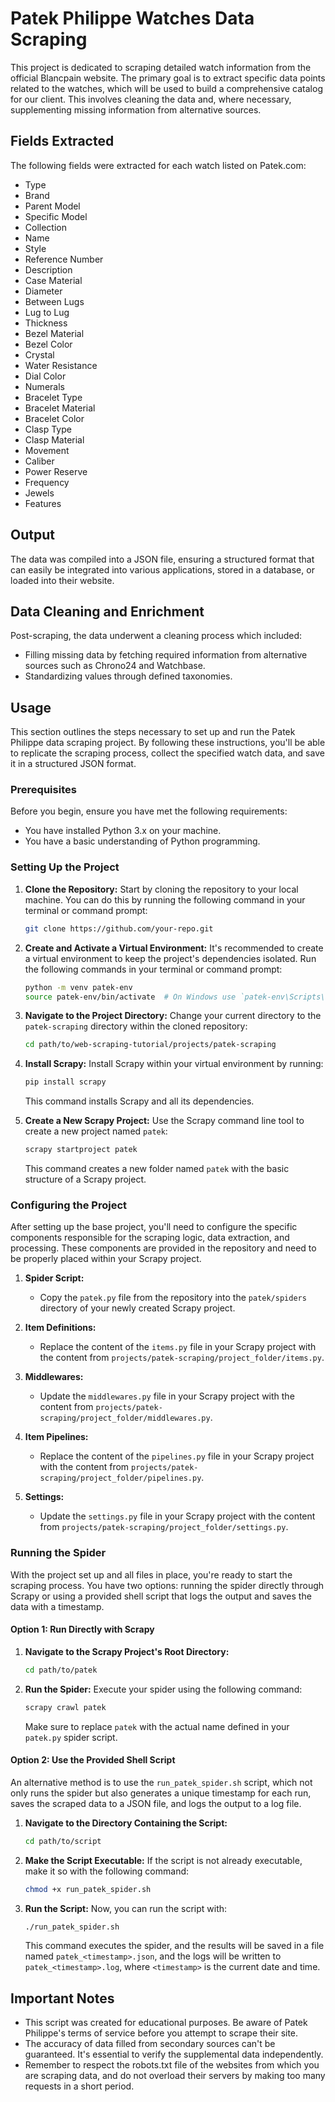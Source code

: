 # Patek Philippe Watches Data Scraping

This project is dedicated to scraping detailed watch information from the official Blancpain website. The primary goal is to extract specific data points related to the watches, which will be used to build a comprehensive catalog for our client. This involves cleaning the data and, where necessary, supplementing missing information from alternative sources.

## Fields Extracted

The following fields were extracted for each watch listed on Patek.com:

- Type
- Brand
- Parent Model
- Specific Model
- Collection
- Name
- Style
- Reference Number
- Description
- Case Material
- Diameter
- Between Lugs
- Lug to Lug
- Thickness
- Bezel Material
- Bezel Color
- Crystal
- Water Resistance
- Dial Color
- Numerals
- Bracelet Type
- Bracelet Material
- Bracelet Color
- Clasp Type
- Clasp Material
- Movement
- Caliber
- Power Reserve
- Frequency
- Jewels
- Features

## Output

The data was compiled into a JSON file, ensuring a structured format that can easily be integrated into various applications, stored in a database, or loaded into their website.

## Data Cleaning and Enrichment

Post-scraping, the data underwent a cleaning process which included:

- Filling missing data by fetching required information from alternative sources such as Chrono24 and Watchbase.
- Standardizing values through defined taxonomies.

## Usage

This section outlines the steps necessary to set up and run the Patek Philippe data scraping project. By following these instructions, you'll be able to replicate the scraping process, collect the specified watch data, and save it in a structured JSON format.

### Prerequisites

Before you begin, ensure you have met the following requirements:

- You have installed Python 3.x on your machine.
- You have a basic understanding of Python programming.

### Setting Up the Project

1. **Clone the Repository:** Start by cloning the repository to your local machine. You can do this by running the following command in your terminal or command prompt:

    ```sh
    git clone https://github.com/your-repo.git
    ```

2. **Create and Activate a Virtual Environment:** It's recommended to create a virtual environment to keep the project's dependencies isolated. Run the following commands in your terminal or command prompt:

    ```sh
    python -m venv patek-env
    source patek-env/bin/activate  # On Windows use `patek-env\Scripts\activate`
    ```

3. **Navigate to the Project Directory:** Change your current directory to the `patek-scraping` directory within the cloned repository:

    ```sh
    cd path/to/web-scraping-tutorial/projects/patek-scraping
    ```

4. **Install Scrapy:** Install Scrapy within your virtual environment by running:

    ```sh
    pip install scrapy
    ```

    This command installs Scrapy and all its dependencies.

5. **Create a New Scrapy Project:** Use the Scrapy command line tool to create a new project named `patek`:

    ```sh
    scrapy startproject patek
    ```

    This command creates a new folder named `patek` with the basic structure of a Scrapy project.

### Configuring the Project

After setting up the base project, you'll need to configure the specific components responsible for the scraping logic, data extraction, and processing. These components are provided in the repository and need to be properly placed within your Scrapy project.

1. **Spider Script:**

    - Copy the `patek.py` file from the repository into the `patek/spiders` directory of your newly created Scrapy project.

2. **Item Definitions:**

    - Replace the content of the `items.py` file in your Scrapy project with the content from `projects/patek-scraping/project_folder/items.py`.

3. **Middlewares:**

    - Update the `middlewares.py` file in your Scrapy project with the content from `projects/patek-scraping/project_folder/middlewares.py`.

4. **Item Pipelines:**

    - Replace the content of the `pipelines.py` file in your Scrapy project with the content from `projects/patek-scraping/project_folder/pipelines.py`.

5. **Settings:**

    - Update the `settings.py` file in your Scrapy project with the content from `projects/patek-scraping/project_folder/settings.py`.

### Running the Spider

With the project set up and all files in place, you're ready to start the scraping process. You have two options: running the spider directly through Scrapy or using a provided shell script that logs the output and saves the data with a timestamp.

#### Option 1: Run Directly with Scrapy

1. **Navigate to the Scrapy Project's Root Directory:**

    ```sh
    cd path/to/patek
    ```

2. **Run the Spider:** Execute your spider using the following command:

    ```sh
    scrapy crawl patek
    ```

    Make sure to replace `patek` with the actual name defined in your `patek.py` spider script.

#### Option 2: Use the Provided Shell Script

An alternative method is to use the `run_patek_spider.sh` script, which not only runs the spider but also generates a unique timestamp for each run, saves the scraped data to a JSON file, and logs the output to a log file.

1. **Navigate to the Directory Containing the Script:**

    ```sh
    cd path/to/script
    ```

2. **Make the Script Executable:** If the script is not already executable, make it so with the following command:

    ```sh
    chmod +x run_patek_spider.sh
    ```

3. **Run the Script:** Now, you can run the script with:

    ```sh
    ./run_patek_spider.sh
    ```

    This command executes the spider, and the results will be saved in a file named `patek_<timestamp>.json`, and the logs will be written to `patek_<timestamp>.log`, where `<timestamp>` is the current date and time.

## Important Notes

- This script was created for educational purposes. Be aware of Patek Philippe's terms of service before you attempt to scrape their site.
- The accuracy of data filled from secondary sources can't be guaranteed. It's essential to verify the supplemental data independently.
- Remember to respect the robots.txt file of the websites from which you are scraping data, and do not overload their servers by making too many requests in a short period.
